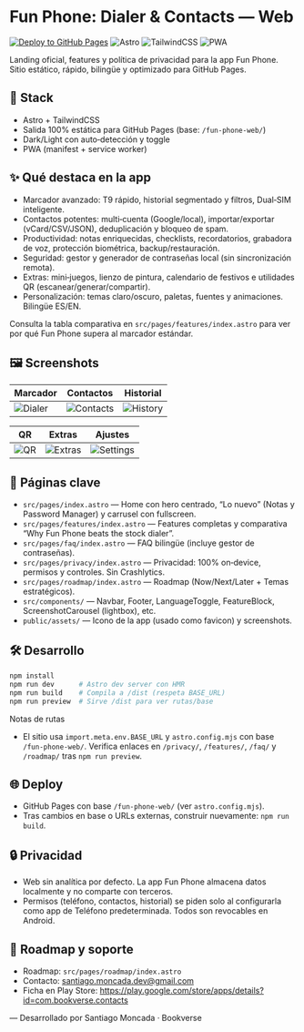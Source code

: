 # Fun Phone: Dialer & Contacts — Web

[![Deploy to GitHub Pages](https://github.com/Moncada25/fun-phone-web/actions/workflows/deploy.yml/badge.svg)](https://github.com/Moncada25/fun-phone-web/actions/workflows/deploy.yml)
![Astro](https://img.shields.io/badge/Astro-4.x-ff5d01?logo=astro&logoColor=white)
![TailwindCSS](https://img.shields.io/badge/TailwindCSS-3.x-38b2ac?logo=tailwindcss&logoColor=white)
![PWA](https://img.shields.io/badge/PWA-Ready-brightgreen)

Landing oficial, features y política de privacidad para la app Fun Phone. Sitio estático, rápido, bilingüe y optimizado para GitHub Pages.

## 🚀 Stack

- Astro + TailwindCSS
- Salida 100% estática para GitHub Pages (base: `/fun-phone-web/`)
- Dark/Light con auto‑detección y toggle
- PWA (manifest + service worker)

## ✨ Qué destaca en la app

- Marcador avanzado: T9 rápido, historial segmentado y filtros, Dual‑SIM inteligente.
- Contactos potentes: multi‑cuenta (Google/local), importar/exportar (vCard/CSV/JSON), deduplicación y bloqueo de spam.
- Productividad: notas enriquecidas, checklists, recordatorios, grabadora de voz, protección biométrica, backup/restauración.
- Seguridad: gestor y generador de contraseñas local (sin sincronización remota).
- Extras: mini‑juegos, lienzo de pintura, calendario de festivos e utilidades QR (escanear/generar/compartir).
- Personalización: temas claro/oscuro, paletas, fuentes y animaciones. Bilingüe ES/EN.

Consulta la tabla comparativa en `src/pages/features/index.astro` para ver por qué Fun Phone supera al marcador estándar.

## 🖼️ Screenshots

| Marcador | Contactos | Historial |
|---|---|---|
| ![Dialer](public/assets/screenshots/dialer.png) | ![Contacts](public/assets/screenshots/contacts.png) | ![History](public/assets/screenshots/history.png) |

| QR | Extras | Ajustes |
|---|---|---|
| ![QR](public/assets/screenshots/qr.png) | ![Extras](public/assets/screenshots/extras.png) | ![Settings](public/assets/screenshots/settings.png) |

## 📁 Páginas clave

- `src/pages/index.astro` — Home con hero centrado, “Lo nuevo” (Notas y Password Manager) y carrusel con fullscreen.
- `src/pages/features/index.astro` — Features completas y comparativa “Why Fun Phone beats the stock dialer”.
- `src/pages/faq/index.astro` — FAQ bilingüe (incluye gestor de contraseñas).
- `src/pages/privacy/index.astro` — Privacidad: 100% on‑device, permisos y controles. Sin Crashlytics.
- `src/pages/roadmap/index.astro` — Roadmap (Now/Next/Later + Temas estratégicos).
- `src/components/` — Navbar, Footer, LanguageToggle, FeatureBlock, ScreenshotCarousel (lightbox), etc.
- `public/assets/` — Icono de la app (usado como favicon) y screenshots.

## 🛠️ Desarrollo

```bash
npm install
npm run dev      # Astro dev server con HMR
npm run build    # Compila a /dist (respeta BASE_URL)
npm run preview  # Sirve /dist para ver rutas/base
```

Notas de rutas
- El sitio usa `import.meta.env.BASE_URL` y `astro.config.mjs` con base `/fun-phone-web/`. Verifica enlaces en `/privacy/`, `/features/`, `/faq/` y `/roadmap/` tras `npm run preview`.

## 🌐 Deploy

- GitHub Pages con base `/fun-phone-web/` (ver `astro.config.mjs`).
- Tras cambios en base o URLs externas, construir nuevamente: `npm run build`.

## 🔒 Privacidad

- Web sin analítica por defecto. La app Fun Phone almacena datos localmente y no comparte con terceros.
- Permisos (teléfono, contactos, historial) se piden solo al configurarla como app de Teléfono predeterminada. Todos son revocables en Android.

## 🧭 Roadmap y soporte

- Roadmap: `src/pages/roadmap/index.astro`
- Contacto: santiago.moncada.dev@gmail.com
- Ficha en Play Store: https://play.google.com/store/apps/details?id=com.bookverse.contacts

—
Desarrollado por Santiago Moncada · Bookverse
